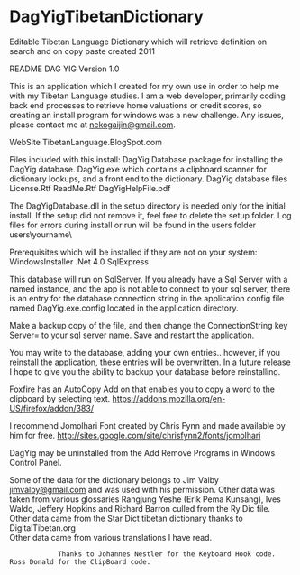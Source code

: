 # DagYigTibetanDictionary
Editable Tibetan Language Dictionary which will retrieve definition on search and on copy paste  created 2011

README DAG YIG Version 1.0

This is an application which I created for my own use in order to help me with my Tibetan Language studies. I am a web developer, primarily coding back end processes to retrieve home valuations or credit scores, so creating an install program for windows was a new challenge. Any issues, please contact me at nekogaijin@gmail.com.

WebSite TibetanLanguage.BlogSpot.com

Files included with this install:
DagYig Database package for installing the DagYig database.
DagYig.exe which contains a clipboard scanner for dictionary lookups, and a front end to the dictionary.
DagYig database files
License.Rtf
ReadMe.Rtf
DagYigHelpFile.pdf

The DagYigDatabase.dll in the setup directory is needed only for the initial install. If the setup did not remove it, feel free to delete the setup folder.  Log files for errors during install or run  will be found in the users folder  users\yourname\

Prerequisites which will be installed if they are not on your system:
WindowsInstaller
.Net 4.0
SqlExpress

This database will run on SqlServer. If you already have a Sql Server with a named instance, and the app is not able to connect to your sql server,  there is an entry for the database connection string in the application config file named DagYig.exe.config   located in the application directory.

 <appSettings>
      <add key="ConnectionString"  value="Server=.\sqlexpress;Database=DagYig;Trusted_Connection=True"/> 
    </appSettings>

Make a backup copy of the file, and then change the ConnectionString key Server= to your sql server name. Save and restart the application.

You may write to the database, adding your own entries.. however, if you reinstall the application, these entries will be overwritten.  In a future release I hope to give you the ability to backup your database before reinstalling.

Foxfire has an AutoCopy  Add on that enables you to copy a word to the clipboard by selecting text.
https://addons.mozilla.org/en-US/firefox/addon/383/

I recommend Jomolhari Font created by Chris Fynn and made available by him for free.
http://sites.google.com/site/chrisfynn2/fonts/jomolhari

DagYig may be uninstalled from the Add Remove Programs in Windows Control Panel.

 Some of the data for the dictionary belongs to Jim Valby jimvalby@gmail.com and was used with his permission.
    Other data was taken from various glossaries Rangjung Yeshe (Erik Pema Kunsang), Ives Waldo, Jeffery Hopkins and Richard Barron culled from the Ry Dic file.
    Other data came from the Star Dict tibetan dictionary thanks to  DigitalTibetan.org  
    Other data came from various translations I have read.


                Thanks to Johannes Nestler for the Keyboard Hook code.
	Ross Donald for the ClipBoard code.
